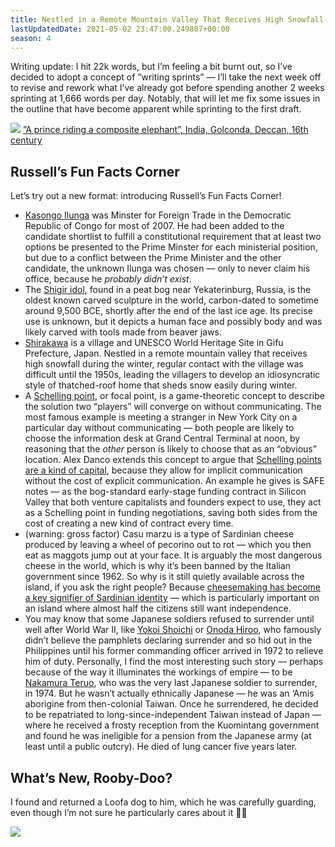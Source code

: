 ```yaml
---
title: Nestled in a Remote Mountain Valley That Receives High Snowfall During the Winter (AD S4E8)
lastUpdatedDate: 2021-05-02 23:47:00.249807+00:00
season: 4
---
```


Writing update: I hit 22k words, but I’m feeling a bit burnt out, so I’ve decided to adopt a concept of “writing sprints” — I’ll take the next week off to revise and rework what I’ve already got before spending another 2 weeks sprinting at 1,666 words per day. Notably, that will let me fix some issues in the outline that have become apparent while sprinting to the first draft.

 ![](https://buttondown-attachments.s3.amazonaws.com/images/efc70de8-f62f-428c-9a7e-975c62052005.jpg)
[”A prince riding a composite elephant”, India, Golconda, Deccan, 16th century](https://www.clevelandart.org/art/2013.282#)

## Russell’s Fun Facts Corner

Let’s try out a new format: introducing Russell’s Fun Facts Corner!

* [Kasongo Ilunga](https://en.wikipedia.org/wiki/Kasongo_Ilunga) was Minster for Foreign Trade in the Democratic Republic of Congo for most of 2007. He had been added to the candidate shortlist to fulfill a constitutional requirement that at least two options be presented to the Prime Minster for each ministerial position, but due to a conflict between the Prime Minister and the other candidate, the unknown Ilunga was chosen — only to never claim his office, because he *probably didn’t exist*.
* The [Shigir idol](https://en.wikipedia.org/wiki/Shigir_Idol), found in a peat bog near Yekaterinburg, Russia, is the oldest known carved sculpture in the world, carbon-dated to sometime around 9,500 BCE, shortly after the end of the last ice age. Its precise use is unknown, but it depicts a human face and possibly body and was likely carved with tools made from beaver jaws.
* [Shirakawa](https://en.wikipedia.org/wiki/Historic_Villages_of_Shirakawa-g%C5%8D_and_Gokayama) is a village and UNESCO World Heritage Site in Gifu Prefecture, Japan. Nestled in a remote mountain valley that receives high snowfall during the winter, regular contact with the village was difficult until the 1950s, leading the villagers to develop an idiosyncratic style of thatched-roof home that sheds snow easily during winter.
* A [Schelling point](https://en.wikipedia.org/wiki/Focal_point_(game_theory)), or focal point, is a game-theoretic concept to describe the solution two “players” will converge on without communicating. The most famous example is meeting a stranger in New York City on a particular day without communicating — both people are likely to choose the information desk at Grand Central Terminal at noon, by reasoning that the *other* person is likely to choose that as an “obvious” location. Alex Danco extends this concept to argue that [Schelling points are a kind of capital](https://danco.substack.com/p/nfts-and-cbgbs-hows-that-for-a-clickbait?token=eyJ1c2VyX2lkIjozMjcxNiwicG9zdF9pZCI6MzMwNDM5MDEsIl8iOiI1bzVGMCIsImlhdCI6MTYxNDU0NzczOSwiZXhwIjoxNjE0NTUxMzM5LCJpc3MiOiJwdWItODYyMyIsInN1YiI6InBvc3QtcmVhY3Rpb24ifQ.dlxTVHjPCJf5HOIYNS0eXC3-drot3uFwfb4eV9UmwPw), because they allow for implicit communication without the cost of explicit communication. An example he gives is SAFE notes — as the bog-standard early-stage funding contract in Silicon Valley that both venture capitalists and founders expect to use, they act as a Schelling point in funding negotiations, saving both sides from the cost of creating a new kind of contract every time.
* (warning: gross factor) Casu marzu is a type of Sardinian cheese produced by leaving a wheel of pecorino out to rot — which you then eat as maggots jump out at your face. It is arguably the most dangerous cheese in the world, which is why it’s been banned by the Italian government since 1962. So why is it still quietly available across the island, if you ask the right people? Because [cheesemaking has become a key signifier of Sardinian identity](https://theoutline.com/post/8843/casu-marzu-cheese-sardinia-illegal-dangerous) — which is particularly important on an island where almost half the citizens still want independence.
* You may know that some Japanese soldiers refused to surrender until well after World War II, like [Yokoi Shoichi](https://en.wikipedia.org/wiki/Shoichi_Yokoi) or [Onoda Hiroo](https://en.wikipedia.org/wiki/Hiroo_Onoda), who famously didn’t believe the pamphlets declaring surrender and so hid out in the Philippines until his former commanding officer arrived in 1972 to relieve him of duty. Personally, I find the most interesting such story — perhaps because of the way it illuminates the workings of empire — to be [Nakamura Teruo](https://en.wikipedia.org/wiki/Teruo_Nakamura), who was the very last Japanese soldier to surrender, in 1974. But he wasn’t actually ethnically Japanese — he was an ‘Amis aborigine from then-colonial Taiwan. Once he surrendered, he decided to be repatriated to long-since-independent Taiwan instead of Japan — where he received a frosty reception from the Kuomintang government and found he was ineligible for a pension from the Japanese army (at least until a public outcry). He died of lung cancer five years later.

## What’s New, Rooby-Doo?

I found and returned a Loofa dog to him, which he was carefully guarding, even though I’m not sure he particularly cares about it 🤷‍♀️

 ![](https://buttondown-attachments.s3.amazonaws.com/images/358d5f2f-6fc2-454c-9e73-88486f482bca.jpg)